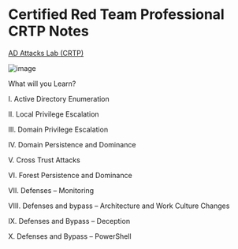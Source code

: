 # Certified Red Team Professional CRTP Notes

[AD Attacks Lab (CRTP)](https://www.alteredsecurity.com/adlab)

![image](https://github.com/user-attachments/assets/263e969f-97f1-4652-91b9-5d1924f1e25b)

What will you Learn?

I. Active Directory Enumeration

II. Local Privilege Escalation

III. Domain Privilege Escalation

IV. Domain Persistence and Dominance

V. Cross Trust Attacks

VI. Forest Persistence and Dominance

VII. Defenses – Monitoring

VIII. Defenses and bypass – Architecture and Work Culture Changes

IX. Defenses and Bypass – Deception

X. Defenses and Bypass – PowerShell
